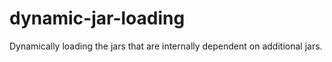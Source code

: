 # dynamic-jar-loading
Dynamically loading the jars that are internally dependent on additional jars.
